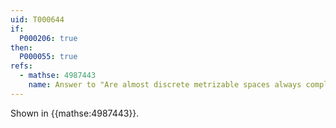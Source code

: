 ```yaml
---
uid: T000644
if:
  P000206: true
then:
  P000055: true
refs:
  - mathse: 4987443
    name: Answer to "Are almost discrete metrizable spaces always completely metrizable?"
---
```


Shown in {{mathse:4987443}}.
